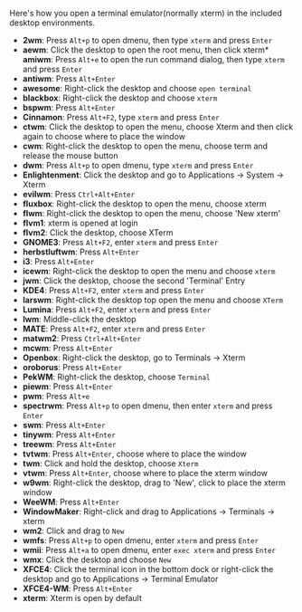 Here's how you open a terminal emulator(normally xterm) in the included desktop environments.

* **2wm**: Press `Alt+p` to open dmenu, then type `xterm` and press `Enter`
* **aewm**: Click the desktop to open the root menu, then click xterm* **amiwm**: Press `Alt+e` to open the run command dialog, then type `xterm` and press `Enter`
* **antiwm**: Press `Alt+Enter`
* **awesome**: Right-click the desktop and choose `open terminal`
* **blackbox**: Right-click the desktop and choose `xterm`
* **bspwm**: Press `Alt+Enter`
* **Cinnamon**: Press `Alt+F2`, type `xterm` and press `Enter`
* **ctwm**: Click the desktop to open the menu, choose Xterm and then click again to choose where to place the window
* **cwm**: Right-click the desktop to open the menu, choose term and release the mouse button
* **dwm**: Press `Alt+p` to open dmenu, type `xterm` and press `Enter`
* **Enlightenment**: Click the desktop and go to Applications -> System -> Xterm
* **evilwm**: Press `Ctrl+Alt+Enter`
* **fluxbox**: Right-click the desktop to open the menu, choose xterm
* **flwm**: Right-click the desktop to open the menu, choose 'New xterm'
* **flvm1**: xterm is opened at login
* **flvm2**: Click the desktop, choose XTerm
* **GNOME3**: Press `Alt+F2`, enter `xterm` and press `Enter`
* **herbstluftwm**: Press `Alt+Enter`
* **i3**: Press `Alt+Enter`
* **icewm**: Right-click the desktop to open the menu and choose `xterm`
* **jwm**: Click the desktop, choose the second 'Terminal' Entry
* **KDE4**: Press `Alt+F2`, enter `xterm` and press `Enter`
* **larswm**: Right-click the desktop top open the menu and choose `XTerm`
* **Lumina**: Press `Alt+F2`, enter `xterm` and press `Enter`
* **lwm**: Middle-click the desktop
* **MATE**: Press `Alt+F2`, enter `xterm` and press `Enter`
* **matwm2**: Press `Ctrl+Alt+Enter`
* **mcwm**: Press `Alt+Enter`
* **Openbox**: Right-click the desktop, go to Terminals -> Xterm
* **oroborus**: Press `Alt+Enter`
* **PekWM**: Right-click the desktop, choose `Terminal`
* **piewm**: Press `Alt+Enter`
* **pwm**: Press `Alt+e`
* **spectrwm**: Press `Alt+p` to open dmenu, then enter `xterm` and press `Enter`
* **swm**: Press `Alt+Enter`
* **tinywm**: Press `Alt+Enter`
* **treewm**: Press `Alt+Enter`
* **tvtwm**: Press `Alt+Enter`, choose where to place the window
* **twm**: Click and hold the desktop, choose `Xterm`
* **vtwm**: Press `Alt+Enter`, choose where to place the xterm window
* **w9wm**: Right-click the desktop, drag to 'New',  click to place the xterm window
* **WeeWM**: Press `Alt+Enter`
* **WindowMaker**: Right-click and drag to Applications -> Terminals -> xterm
* **wm2**: Click and drag to `New`
* **wmfs**: Press `Alt+p` to open dmenu, enter `xterm` and press `Enter`
* **wmii**: Press `Alt+a` to open dmenu, enter `exec xterm` and press `Enter`
* **wmx**: Click the desktop and choose `New`
* **XFCE4**: Click the terminal icon in the bottom dock or right-click the desktop and go to Applications -> Terminal Emulator
* **XFCE4-WM**: Press `Alt+Enter`
* **xterm**: Xterm is open by default



 
